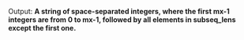 Output: **A string of space-separated integers, where the first mx-1 integers are from 0 to mx-1, followed by all elements in subseq_lens except the first one.**